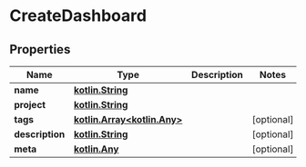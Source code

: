 # CreateDashboard

## Properties
Name | Type | Description | Notes
------------ | ------------- | ------------- | -------------
**name** | [**kotlin.String**](.md) |  | 
**project** | [**kotlin.String**](.md) |  | 
**tags** | [**kotlin.Array&lt;kotlin.Any&gt;**](.md) |  |  [optional]
**description** | [**kotlin.String**](.md) |  |  [optional]
**meta** | [**kotlin.Any**](.md) |  |  [optional]
